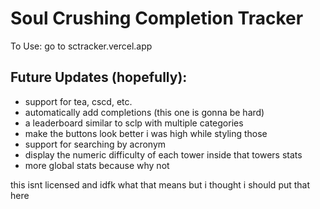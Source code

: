 # Soul Crushing Completion Tracker
To Use: go to sctracker.vercel.app

## Future Updates (hopefully):
 - support for tea, cscd, etc.
 - automatically add completions (this one is gonna be hard)
 - a leaderboard similar to sclp with multiple categories
 - make the buttons look better i was high while styling those
 - support for searching by acronym
 - display the numeric difficulty of each tower inside that towers stats
 - more global stats because why not

this isnt licensed and idfk what that means but i thought i should put that here
